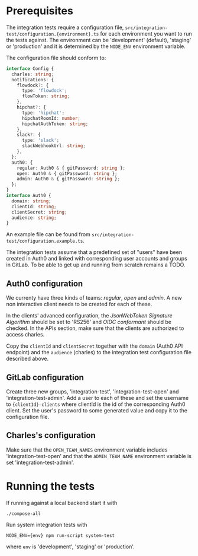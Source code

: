 # Prerequisites

The integration tests require a configuration file, `src/integration-test/configuration.{environment}.ts` for each environment
you want to run the tests against. The
environment can be 'development' (default), 'staging' or 'production' and it is determined by the `NODE_ENV` environment variable.

The configuration file should conform to:
```typescript
interface Config {
  charles: string;
  notifications: {
    flowdock?: {
      type: 'flowdock';
      flowToken: string;
    },
    hipchat?: {
      type: 'hipchat';
      hipchatRoomId: number;
      hipchatAuthToken: string;
    },
    slack?: {
      type: 'slack';
      slackWebhookUrl: string;
    },
  };
  auth0: {
    regular: Auth0 & { gitPassword: string };
    open: Auth0 & { gitPassword: string };
    admin: Auth0 & { gitPassword: string };
  };
}
interface Auth0 {
  domain: string;
  clientId: string;
  clientSecret: string;
  audience: string;
}
```

An example file can be found from `src/integration-test/configuration.example.ts`.

The integration tests assume that a predefined set of "users" have been created in Auth0 and linked with
corresponding user accounts and groups in GitLab.  To be able to get up and running from scratch remains a TODO.

## Auth0 configuration

We currenty have three kinds of teams: *regular*, *open* and *admin*.
A new non interactive client needs to be created for each of these.

In the clients' advanced configuration, the *JsonWebToken Signature Algorithm*
should be set to 'RS256' and *OIDC conformant* should be checked. In the APIs
section, make sure that the clients are authorized to access charles.

Copy the `clientId` and `clientSecret` together with the `domain` (Auth0 API endpoint) and the `audience` (charles)
to the integration test configuration file described above.

## GitLab configuration

Create three new groups, 'integration-test', 'integration-test-open' and 'integration-test-admin'.
Add a user to each of these and set the username to `{clientId}-clients` where clientId
is the id of the corresponding Auth0 client. Set the user's password to some generated value and
copy it to the configuration file.

## Charles's configuration

Make sure that the `OPEN_TEAM_NAMES` environment variable includes 'integration-test-open' and that
the `ADMIN_TEAM_NAME` environment variable is set 'integration-test-admin'.

# Running the tests

If running against a local backend start it with
```shell
./compose-all
```

Run system integration tests with
```shell
NODE_ENV={env} npm run-script system-test
```
where `env` is 'development', 'staging' or 'production'.
